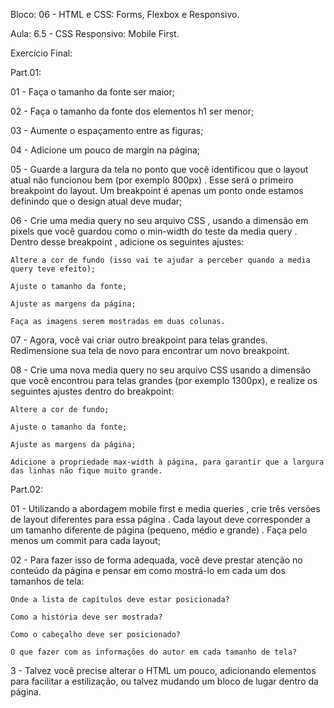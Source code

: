 Bloco: 06 - HTML e CSS: Forms, Flexbox e Responsivo.

Aula: 6.5 - CSS Responsivo: Mobile First.

Exercício Final:

Part.01:

01 - Faça o tamanho da fonte ser maior;

02 - Faça o tamanho da fonte dos elementos h1 ser menor;

03 - Aumente o espaçamento entre as figuras;

04 - Adicione um pouco de margin na página;

05 - Guarde a largura da tela no ponto que você identificou que o layout atual não funcionou bem (por exemplo 800px) . Esse será o primeiro breakpoint do layout. Um breakpoint é apenas um ponto onde estamos definindo que o design atual deve mudar;

06 - Crie uma media query no seu arquivo CSS , usando a dimensão em pixels que você guardou como o min-width do teste da media query . Dentro desse breakpoint , adicione os seguintes ajustes:

    Altere a cor de fundo (isso vai te ajudar a perceber quando a media query teve efeito);

    Ajuste o tamanho da fonte;

    Ajuste as margens da página;

    Faça as imagens serem mostradas em duas colunas.

07 - Agora, você vai criar outro breakpoint para telas grandes. Redimensione sua tela de novo para encontrar um novo breakpoint.

08 - Crie uma nova media query no seu arquivo CSS usando a dimensão que você encontrou para telas grandes (por exemplo 1300px), e realize os seguintes ajustes dentro do breakpoint:

    Altere a cor de fundo;

    Ajuste o tamanho da fonte;

    Ajuste as margens da página;

    Adicione a propriedade max-width à página, para garantir que a largura das linhas não fique muito grande.

Part.02:

01 - Utilizando a abordagem mobile first e media queries , crie três versões de layout diferentes para essa página . Cada layout deve corresponder a um tamanho diferente de página (pequeno, médio e grande) . Faça pelo menos um commit para cada layout;

02 - Para fazer isso de forma adequada, você deve prestar atenção no conteúdo da página e pensar em como mostrá-lo em cada um dos tamanhos de tela:

    Onde a lista de capítulos deve estar posicionada?

    Como a história deve ser mostrada?

    Como o cabeçalho deve ser posicionado?

    O que fazer com as informações do autor em cada tamanho de tela?


3 - Talvez você precise alterar o HTML um pouco, adicionando elementos para facilitar a estilização, ou talvez mudando um bloco de lugar dentro da página. 

